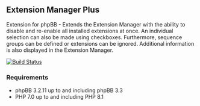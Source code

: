 ## Extension Manager Plus
Extension for phpBB - Extends the Extension Manager with the ability to disable and re-enable all installed extensions at once. An individual selection can also be made using checkboxes. Furthermore, sequence groups can be defined or extensions can be ignored. Additional information is also displayed in the Extension Manager.

[![Build Status](https://github.com/LukeWCS/ext-mgr-plus/workflows/Tests/badge.svg)](https://github.com/LukeWCS/ext-mgr-plus/actions)

### Requirements
* phpBB 3.2.11 up to and including phpBB 3.3
* PHP 7.0 up to and including PHP 8.1
